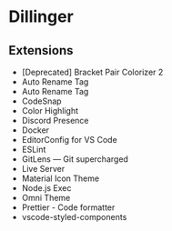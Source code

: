 # Dillinger
## Extensions

- [Deprecated] Bracket Pair Colorizer 2
- Auto Rename Tag
- Auto Rename Tag
- CodeSnap
- Color Highlight
- Discord Presence
- Docker
- EditorConfig for VS Code
- ESLint
- GitLens — Git supercharged
- Live Server
- Material Icon Theme
- Node.js Exec
- Omni Theme
- Prettier - Code formatter
- vscode-styled-components
